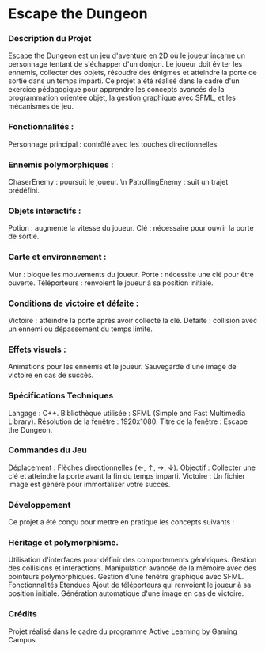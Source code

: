 # Escape the Dungeon
### Description du Projet
Escape the Dungeon est un jeu d'aventure en 2D où le joueur incarne un personnage tentant de s'échapper d'un donjon. Le joueur doit éviter les ennemis, collecter des objets, résoudre des énigmes et atteindre la porte de sortie dans un temps imparti. Ce projet a été réalisé dans le cadre d'un exercice pédagogique pour apprendre les concepts avancés de la programmation orientée objet, la gestion graphique avec SFML, et les mécanismes de jeu.


### Fonctionnalités : 
Personnage principal : contrôlé avec les touches directionnelles.

### Ennemis polymorphiques :
ChaserEnemy : poursuit le joueur. \n
PatrollingEnemy : suit un trajet prédéfini.

### Objets interactifs :
Potion : augmente la vitesse du joueur.
Clé : nécessaire pour ouvrir la porte de sortie.

### Carte et environnement :
Mur : bloque les mouvements du joueur.
Porte : nécessite une clé pour être ouverte.
Téléporteurs : renvoient le joueur à sa position initiale.

### Conditions de victoire et défaite :
Victoire : atteindre la porte après avoir collecté la clé.
Défaite : collision avec un ennemi ou dépassement du temps limite.

### Effets visuels :
Animations pour les ennemis et le joueur.
Sauvegarde d'une image de victoire en cas de succès.

### Spécifications Techniques
Langage : C++.
Bibliothèque utilisée : SFML (Simple and Fast Multimedia Library).
Résolution de la fenêtre : 1920x1080.
Titre de la fenêtre : Escape the Dungeon.

### Commandes du Jeu
Déplacement : Flèches directionnelles (←, ↑, →, ↓).
Objectif : Collecter une clé et atteindre la porte avant la fin du temps imparti.
Victoire : Un fichier image est généré pour immortaliser votre succès.

### Développement
Ce projet a été conçu pour mettre en pratique les concepts suivants :

### Héritage et polymorphisme.
Utilisation d'interfaces pour définir des comportements génériques.
Gestion des collisions et interactions.
Manipulation avancée de la mémoire avec des pointeurs polymorphiques.
Gestion d'une fenêtre graphique avec SFML.
Fonctionnalités Étendues
Ajout de téléporteurs qui renvoient le joueur à sa position initiale.
Génération automatique d'une image en cas de victoire.

### Crédits
Projet réalisé dans le cadre du programme Active Learning by Gaming Campus.
